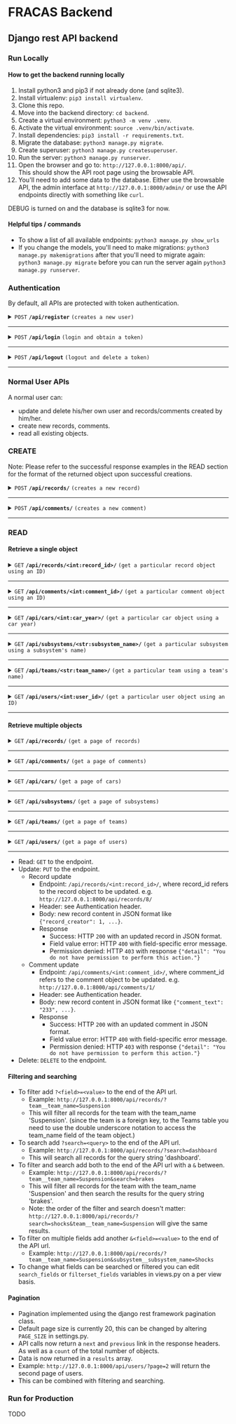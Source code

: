 # FRACAS Backend

## Django rest API backend

### Run Locally

#### How to get the backend running locally

1. Install python3 and pip3 if not already done (and sqlite3).
2. Install virtualenv: `pip3 install virtualenv`.
3. Clone this repo.
4. Move into the backend directory: `cd backend`.
5. Create a virtual environment: `python3 -m venv .venv`.
6. Activate the virtual environment: `source .venv/bin/activate`.
7. Install dependencies: `pip3 install -r requirements.txt`.
8. Migrate the database: `python3 manage.py migrate`.
9. Create superuser: `python3 manage.py createsuperuser`.
10. Run the server: `python3 manage.py runserver`.
11. Open the browser and go to: `http://127.0.0.1:8000/api/`.  
    This should show the API root page using the browsable API.
12. You'll need to add some data to the database. Either use the browsable API, the admin interface at `http://127.0.0.1:8000/admin/` or use the API endpoints directly with something like `curl`.

DEBUG is turned on and the database is sqlite3 for now.

#### Helpful tips / commands

- To show a list of all available endpoints: `python3 manage.py show_urls`
- If you change the models, you'll need to make migrations: `python3 manage.py makemigrations` after that you'll need to migrate again: `python3 manage.py migrate` before you can run the server again `python3 manage.py runserver`.

### Authentication

By default, all APIs are protected with token authentication.

<details>
 <summary><code>POST</code> <code><b>/api/register</b></code> <code>(creates a new user)</code></summary>

##### Parameters

> None

##### Request body

data format: JSON object

> | field name | type     | data type | description                           |
> | ---------- | -------- | --------- | ------------------------------------- |
> | email      | required | string    | user login email, cannot be mempty    |
> | first_name | required | string    | user first name, cannot be empty      |
> | last_name  | required | string    | user last name, cannot be empty       |
> | password1  | required | string    | user password, cannot be empty        |
> | password2  | required | string    | repeat user password, cannot be empty |
> | team       | required | string    | user team, can be empty               |

<details>
<summary>Example</summary>

```json
{
  "email": "FRACAS@student.uwa.edu.au",
  "first_name": "Test",
  "last_name": "User",
  "password1": "12345678",
  "password2": "12345678",
  "team": ""
}
```

</details>

##### Responses

> | http code | content-type       | response content              |
> | --------- | ------------------ | ----------------------------- |
> | `201`     | `application/json` | Created user object.          |
> | `500`     | `text/html`        | Field-specific error message. |

</details>

---

<details>
 <summary><code>POST</code> <code><b>/api/login</b></code> <code>(login and obtain a token)</code></summary>

##### Parameters

> None

##### Request body

data format: JSON object

> | field name | type     | data type | description                       |
> | ---------- | -------- | --------- | --------------------------------- |
> | username   | required | string    | user login email, cannot be empty |
> | password   | required | string    | user password, cannot be empty    |

<details>
<summary>Example</summary>

```json
{
  "username": "FRACAS@student.uwa.edu.au",
  "password": "12345678"
}
```

</details>

##### Responses

> | http code | content-type       | response content              |
> | --------- | ------------------ | ----------------------------- |
> | `200`     | `application/json` | `{"token": <token_string>}`   |
> | `400`     | `application/json` | Field-specific error message. |

</details>

---

<details>
 <summary><code>POST</code> <code><b>/api/logout</b></code> <code>(logout and delete a token)</code></summary>

##### Parameters

> None

##### Request header

> | name            | value                  |
> | --------------- | ---------------------- |
> | `Authorization` | `Token <token_string>` |

##### Request body

None

##### Responses

> | http code | content-type       | response content                                             |
> | --------- | ------------------ | ------------------------------------------------------------ |
> | `200`     | `application/json` | `{"message": "Logged out successfully"}`                     |
> | `401`     | `application/json` | `{"detail":"Invalid token."}`                                |
> | `401`     | `application/json` | `{"detail":"Authentication credentials were not provided."}` |

</details>

---

### Normal User APIs

A normal user can:

- update and delete his/her own user and records/comments created by him/her.
- create new records, comments.
- read all existing objects.

### CREATE

Note: Please refer to the successful response examples in the READ section for the format of the returned object upon successful creations.

<details>
 <summary><code>POST</code> <code><b>/api/records/</b></code> <code>(creates a new record)</code></summary>

##### Parameters

> None

##### Request header

> | name            | value                  |
> | --------------- | ---------------------- |
> | `Authorization` | `Token <token_string>` |

##### Request body

data format: JSON object

> | field name              | type         | data type    | data format/range    | default value if not specified | description                       |
> | ----------------------- | ------------ | ------------ | -------------------- | ------------------------------ | --------------------------------- |
> | record_creator          | not required | int / string | a positive integer   | null                           | user_id of the record creator     |
> | record_owner            | not required | int / string | a positive integer   | null                           | user_id of the record owner       |
> | team                    | not required | string       |                      | null                           | team name                         |
> | subsystem               | not required | string       |                      | null                           | subsystem name                    |
> | car_year                | not required | int / string |                      | null                           | car year                          |
> | is_deleted              | not required | boolean      | ture/false           | false                          | deletion status                   |
> | status                  | not required | string       |                      | null                           | status string                     |
> | failure_time            | not required | string       | ISO 8601 time format | request submission time        | failure time                      |
> | failure_title           | not required | string       |                      | null                           | failure title                     |
> | failure_impact          | not required | string       |                      | null                           | failure impact                    |
> | failure_cause           | not required | string       |                      | null                           | failure cause                     |
> | failure_mechanism       | not required | string       |                      | null                           | failure mechanism                 |
> | corrective_action_plan  | not required | string       |                      | null                           | corrective action plan            |
> | record_creation_time    | not required | string       | ISO 8601 time format | request submission time        | record creation time              |
> | due_date                | not required | string       | ISO 8601 time format | null                           | record due date                   |
> | resolve_date            | not required | string       | ISO 8601 time format | null                           | record resolve date               |
> | resolution_status       | not required | string       |                      | null                           | record resolve status             |
> | review_date             | not required | string       |                      | null                           | record review date                |
> | is_resolved             | not required | boolean      | true/false           | false                          | record resolve status flag        |
> | is_record_validated     | not required | boolean      | true/false           | false                          | record validation status flag     |
> | is_analysis_validated   | not required | boolean      | true/false           | false                          | analysis validation status flag   |
> | is_correction_validated | not required | boolean      | true/false           | false                          | correction validation status flag |
> | is_reviewed             | not required | boolean      | true/false           | false                          | review status flag                |

<details>
<summary>Example</summary>

```json
{
  "record_creator": 2,
  "record_owner": 3,
  "team": "Team 1",
  "subsystem": "AL",
  "car_year": 2022,
  "is_deleted": false,
  "status": "Record created.",
  "failure_time": "2023-10-03T03:45:35+08:00",
  "failure_title": "Test failure title",
  "failure_description": "Test failure description",
  "failure_impact": "Test failure impact",
  "failure_cause": "Test failure cause",
  "failure_mechanism": "Test failure cause",
  "corrective_action_plan": "Test corrective action plan",
  "record_creation_time": "2023-10-03T03:45:35+08:00",
  "due_date": "2023-10-03T03:48:10+08:00",
  "resolve_date": "2023-10-03T03:48:14+08:00",
  "resolution_status": "Resolved and correction validated, without analysis and review.",
  "review_date": "2023-10-03T03:48:53+08:00",
  "is_resolved": true,
  "is_record_validated": false,
  "is_analysis_validated": false,
  "is_correction_validated": true,
  "is_reviewed": false
}
```

</details>

##### Responses

> | http code | content-type       | response content                                              |
> | --------- | ------------------ | ------------------------------------------------------------- |
> | `201`     | `application/json` | Created record object.                                        |
> | `400`     | `application/json` | Field-specific error message.                                 |
> | `401`     | `application/json` | `{"detail": "Authentication credentials were not provided."}` |
> | `500`     | `text/html`        | Field-specific error message.                                 |

</details>

---

<details>
 <summary><code>POST</code> <code><b>/api/comments/</b></code> <code>(creates a new comment)</code></summary>

##### Parameters

> None

##### Request header

> | name            | value                  |
> | --------------- | ---------------------- |
> | `Authorization` | `Token <token_string>` |

##### Request body

data format: JSON object

> | field name        | type          | data type    | data format/range  | description                                |
> | ----------------- | ------------- | ------------ | ------------------ | ------------------------------------------ |
> | comment_text      | required      | string       |                    | comment content                            |
> | record_id         | required      | int / string | a positive integer | record_id of the record to be commented on |
> | commenter         | not required  | int / string | a positive integer | user_id of the commenter                   |
> | parent_comment_id | note required | int / string | a positive integer | comment_id of the parent comment           |

<details>
<summary>Example</summary>

```json
{
  "comment_text": "Some comments",
  "parent_comment_id": 1,
  "commenter": 2,
  "record_id": 8
}
```

</details>

##### Responses

> | http code | content-type       | response content                                              |
> | --------- | ------------------ | ------------------------------------------------------------- |
> | `201`     | `application/json` | Created comment object.                                       |
> | `400`     | `application/json` | Field-specific error message.                                 |
> | `401`     | `application/json` | `{"detail": "Authentication credentials were not provided."}` |

</details>

---

### READ

#### Retrieve a single object

<details>
 <summary><code>GET</code> <code><b>/api/records/&ltint:record_id&gt/</b></code> <code>(get a particular record object using an ID)</code></summary>

##### Parameters

> None

##### Request header

> | name            | value                  |
> | --------------- | ---------------------- |
> | `Authorization` | `Token <token_string>` |

##### Request body

> None

<details>
<summary>Example</summary>

Using HTTPie:  
`http GET http://127.0.0.1:8000/api/records/2/ "Authorization: Token e999db2e85b1e97efbf67c450b5da04c943855f1"`

</details>

##### Responses

> | http code | content-type       | response content                                              |
> | --------- | ------------------ | ------------------------------------------------------------- |
> | `200`     | `application/json` | Retrieved response                                            |
> | `401`     | `application/json` | `{"detail": "Authentication credentials were not provided."}` |
> | `404`     | `application/json` | `{"detail": "Not found."}`                                    |

##### Successful response

data format: JSON object

> | field name              | data type    | data format/range    | description                       |
> | ----------------------- | ------------ | -------------------- | --------------------------------- |
> | record_creator          | int / string | a positive integer   | user_id of the record creator     |
> | record_owner            | int / string | a positive integer   | user_id of the record owner       |
> | team                    | string       |                      | team name                         |
> | subsystem               | string       |                      | subsystem name                    |
> | car_year                | int / string |                      | car year                          |
> | is_deleted              | boolean      | ture/false           | deletion status                   |
> | status                  | string       |                      | status string                     |
> | failure_time            | string       | ISO 8601 time format | failure time                      |
> | failure_title           | string       |                      | failure title                     |
> | failure_impact          | string       |                      | failure impact                    |
> | failure_cause           | string       |                      | failure cause                     |
> | failure_mechanism       | string       |                      | failure mechanism                 |
> | corrective_action_plan  | string       |                      | corrective action plan            |
> | record_creation_time    | string       | ISO 8601 time format | record creation time              |
> | due_date                | string       | ISO 8601 time format | record due date                   |
> | resolve_date            | string       | ISO 8601 time format | record resolve date               |
> | resolution_status       | string       |                      | record resolve status             |
> | review_date             | string       |                      | record review date                |
> | is_resolved             | boolean      | true/false           | record resolve status flag        |
> | is_record_validated     | boolean      | true/false           | record validation status flag     |
> | is_analysis_validated   | boolean      | true/false           | analysis validation status flag   |
> | is_correction_validated | boolean      | true/false           | correction validation status flag |
> | is_reviewed             | boolean      | true/false           | review status flag                |
> | url                     | string       | URL                  | url to the resource               |
> | record_creator_unlinked | string       |                      | record creator literal name       |
> | record_owner_unlinked   | string       |                      | record owner literal name         |
> | team_unlinked           | string       |                      | team name                         |
> | subsystem_unlinked      | string       |                      | subsystem name                    |

<details>
<summary>Example Response</summary>

```JSON
{
  "record_id": 8,
  "record_creator": 2,
  "record_owner": 3,
  "team": "Team 1",
  "subsystem": "AL",
  "car_year": 2022,
  "url": "http://127.0.0.1:8000/api/records/8/",
  "is_deleted": false,
  "status": "Record created.",
  "record_creator_unlinked": "2",
  "record_owner_unlinked": "3",
  "team_unlinked": "Team 1",
  "subsystem_unlinked": "AL",
  "failure_time": "2023-10-03T03:45:35+08:00",
  "failure_title": "Test failure title",
  "failure_description": "Test failure description",
  "failure_impact": "Test failure impact",
  "failure_cause": "Test failure cause",
  "failure_mechanism": "Test failure cause",
  "corrective_action_plan": "Test corrective action plan",
  "team_lead": "Hello",
  "record_creation_time": "2023-10-03T03:45:35+08:00",
  "due_date": "2023-10-03T03:48:10+08:00",
  "resolve_date": "2023-10-03T03:48:14+08:00",
  "resolution_status": "Resolved and correction validated, without analysis and review.",
  "review_date": "2023-10-03T03:48:53+08:00",
  "is_resolved": true,
  "is_record_validated": false,
  "is_analysis_validated": false,
  "is_correction_validated": true,
  "is_reviewed": false
}
```

</details>

</details>

---

<details>
 <summary><code>GET</code> <code><b>/api/comments/&ltint:comment_id&gt/</b></code> <code>(get a particular comment object using an ID)</code></summary>

##### Parameters

> None

##### Request header

> | name            | value                  |
> | --------------- | ---------------------- |
> | `Authorization` | `Token <token_string>` |

##### Request body

> None

<details>
<summary>Example</summary>

Using HTTPie:  
`http GET http://127.0.0.1:8000/api/comments/1/ "Authorization: Token e999db2e85b1e97efbf67c450b5da04c943855f1"`

</details>

##### Responses

> | http code | content-type       | response content                                              |
> | --------- | ------------------ | ------------------------------------------------------------- |
> | `200`     | `application/json` | Retrieved response                                            |
> | `401`     | `application/json` | `{"detail": "Authentication credentials were not provided."}` |
> | `404`     | `application/json` | `{"detail": "Not found."}`                                    |

##### Successful response

data format: JSON object

> | field name        | data type | data format/range         | description                                |
> | ----------------- | --------- | ------------------------- | ------------------------------------------ |
> | comment_id        | int       | a positive integer        | comment_id of the comment                  |
> | commenter         | int       | a positive integer / null | user_id of the commenter                   |
> | url               | string    | URL                       | url to the resource                        |
> | creation_time     | string    | ISO 8601 time format      | comment creation time                      |
> | comment_text      | string    |                           | comment content                            |
> | record_id         | int       | URL                       | record_id of the record to be commented on |
> | parent_comment_id | int       | a positive integer / null | comment_id of parent comment               |

<details>
<summary>Example Response</summary>

```JSON
{
  "comment_id": 1,
  "commenter": null,
  "url": "http://127.0.0.1:8000/api/comments/1/",
  "creation_time": "2023-10-03T05:01:09.555475+08:00",
  "comment_text": "Some comments",
  "record_id": 8,
  "parent_comment_id": null
}
```

</details>

</details>

---

<details>
 <summary><code>GET</code> <code><b>/api/cars/&ltint:car_year&gt/</b></code> <code>(get a particular car object using a car year)</code></summary>

##### Parameters

> None

##### Request header

> | name            | value                  |
> | --------------- | ---------------------- |
> | `Authorization` | `Token <token_string>` |

##### Request body

> None

<details>
<summary>Example</summary>

Using HTTPie:  
`http GET http://127.0.0.1:8000/api/cars/2018/ "Authorization: Token e999db2e85b1e97efbf67c450b5da04c943855f1"`

</details>

##### Responses

> | http code | content-type       | response content                                              |
> | --------- | ------------------ | ------------------------------------------------------------- |
> | `200`     | `application/json` | Retrieved response                                            |
> | `401`     | `application/json` | `{"detail": "Authentication credentials were not provided."}` |
> | `404`     | `application/json` | `{"detail": "Not found."}`                                    |

##### Successful response

data format: JSON object

> | field name   | data type | data format/range  | description         |
> | ------------ | --------- | ------------------ | ------------------- |
> | car_year     | int       | a positive integer | car_year of the car |
> | car_nickname | string    |                    | car nickname        |
> | url          | string    | URL                | url to the resource |

<details>
<summary>Example Response</summary>

```JSON
{
  "car_year": 2018,
  "car_nickname": "Car A",
  "url": "http://127.0.0.1:8000/api/cars/2018/"
}
```

</details>

</details>

---

<details>
 <summary><code>GET</code> <code><b>/api/subsystems/&ltstr:subsystem_name&gt/</b></code> <code>(get a particular subsystem using a subsystem's name)</code></summary>

##### Parameters

> None

##### Request header

> | name            | value                  |
> | --------------- | ---------------------- |
> | `Authorization` | `Token <token_string>` |

##### Request body

> None

<details>
<summary>Example</summary>

Using HTTPie:  
`http GET http://127.0.0.1:8000/api/subsystems/AL/ "Authorization: Token e999db2e85b1e97efbf67c450b5da04c943855f1"`

</details>

##### Responses

> | http code | content-type       | response content                                              |
> | --------- | ------------------ | ------------------------------------------------------------- |
> | `200`     | `application/json` | Retrieved response                                            |
> | `401`     | `application/json` | `{"detail": "Authentication credentials were not provided."}` |
> | `404`     | `application/json` | `{"detail": "Not found."}`                                    |

##### Successful response

data format: JSON object

> | field name     | data type | data format/range | description         |
> | -------------- | --------- | ----------------- | ------------------- |
> | subsystem_name | string    |                   | subsystem name      |
> | parent_team    | string    |                   | parent team name    |
> | url            | string    | URL               | url to the resource |

<details>
<summary>Example Response</summary>

```JSON
{
  "subsystem_name": "AL",
  "parent_team": "Team A",
  "url": "http://127.0.0.1:8000/api/subsystems/AL/"
}
```

</details>

</details>

---

<details>
 <summary><code>GET</code> <code><b>/api/teams/&ltstr:team_name&gt/</b></code> <code>(get a particular team using a team's name)</code></summary>

##### Parameters

> None

##### Request header

> | name            | value                  |
> | --------------- | ---------------------- |
> | `Authorization` | `Token <token_string>` |

##### Request body

> None

<details>
<summary>Example</summary>

Using HTTPie:  
`http GET http://127.0.0.1:8000/api/teams/Team 1/ "Authorization: Token e999db2e85b1e97efbf67c450b5da04c943855f1"`

</details>

##### Responses

> | http code | content-type       | response content                                              |
> | --------- | ------------------ | ------------------------------------------------------------- |
> | `200`     | `application/json` | Retrieved response                                            |
> | `401`     | `application/json` | `{"detail": "Authentication credentials were not provided."}` |
> | `404`     | `application/json` | `{"detail": "Not found."}`                                    |

##### Successful response

data format: JSON object

> | field name | data type | data format/range | description                |
> | ---------- | --------- | ----------------- | -------------------------- |
> | team_name  | string    |                   | team name                  |
> | team_lead  | int       |                   | user_id of the team's lead |
> | url        | string    | URL               | url to the resource        |

<details>
<summary>Example Response</summary>

```JSON
{
  "team_name": "Team 1",
  "team_lead": 2,
  "url": "http://127.0.0.1:8000/api/teams/Team%201/"
}
```

</details>

</details>

---


<details>
 <summary><code>GET</code> <code><b>/api/users/&ltint:user_id&gt/</b></code> <code>(get a particular user object using an ID)</code></summary>

##### Parameters

> None

##### Request header

> | name            | value                  |
> | --------------- | ---------------------- |
> | `Authorization` | `Token <token_string>` |

##### Request body

> None

<details>
<summary>Example</summary>

Using HTTPie:  
`http GET http://127.0.0.1:8000/api/users/2/ "Authorization: Token e999db2e85b1e97efbf67c450b5da04c943855f1"`

</details>

##### Responses

> | http code | content-type       | response content                                              |
> | --------- | ------------------ | ------------------------------------------------------------- |
> | `200`     | `application/json` | Retrieved response                                            |
> | `401`     | `application/json` | `{"detail": "Authentication credentials were not provided."}` |
> | `404`     | `application/json` | `{"detail": "Not found."}`                                    |

##### Successful response

data format: JSON object

> | field name | data type | data format/range  | description         |
> | ---------- | --------- | ------------------ | ------------------- |
> | user_id    | int       | a positive integer | user_id             |
> | first_name | string    |                    | uesr first name     |
> | last_name  | string    |                    | user last name      |
> | email      | string    | email              | user email          |
> | team       | string    | can be null        | team name           |
> | url        | string    | URL                | url to the resource |

<details>
<summary>Example Response</summary>

```JSON
{
  "user_id": 2,
  "first_name": "Harry",
  "last_name": "Potter",
  "email": "user1@qq.com",
  "team": null,
  "url": "http://127.0.0.1:8000/api/users/2/"
}
```

</details>

</details>

---

#### Retrieve multiple objects

<details>
 <summary><code>GET</code> <code><b>/api/records/</b></code> <code>(get a page of records)</code></summary>

##### Parameters

> | field name | type         | data type | data format/range  | description                             |
> | ---------- | ------------ | --------- | ------------------ | --------------------------------------- |
> | page       | not required | int       | a positive integer | page number, get page 1 if not provided |

##### Request header

> | name            | value                  |
> | --------------- | ---------------------- |
> | `Authorization` | `Token <token_string>` |

##### Request body

> None

<details>
<summary>Example</summary>

Using HTTPie:  
`http GET http://127.0.0.1:8000/api/records/ "Authorization: Token e999db2e85b1e97efbf67c450b5da04c943855f1" page==2"`

</details>

##### Responses

> | http code | content-type       | response content                                              |
> | --------- | ------------------ | ------------------------------------------------------------- |
> | `200`     | `application/json` | Retrieved response                                            |
> | `401`     | `application/json` | `{"detail": "Authentication credentials were not provided."}` |
> | `404`     | `application/json` | `{"detail": "Invalid page."}`                                 |

##### Successful response

data format: JSON object

> | field name | data type | data format/range                | description                                           |
> | ---------- | --------- | -------------------------------- | ----------------------------------------------------- |
> | count      | int       | a positive integer               | total number of records in the database               |
> | next       | string    | URL / null                       | url to request the next page, null if at last page    |
> | previous   | string    | URL / null                       | url to request the previous page, null if at 1st page |
> | results    | list      | a list of record objects in JSON | a list of retrieved records, 20 at the maximum        |

<details>
<summary>Example Response</summary>

Example response when the `page` parameter is not specified (retrieve the 1st page).

```JSON
{
  "count": 22,
  "next": "http://127.0.0.1:8000/api/records/?page=2",
  "previous": null,
  "results": [
    ...
  ]
}
```

</details>

</details>

---

<details>
 <summary><code>GET</code> <code><b>/api/comments/</b></code> <code>(get a page of comments)</code></summary>

##### Parameters

> | field name | type         | data type | data format/range  | description                             |
> | ---------- | ------------ | --------- | ------------------ | --------------------------------------- |
> | page       | not required | int       | a positive integer | page number, get page 1 if not provided |

##### Request header

> | name            | value                  |
> | --------------- | ---------------------- |
> | `Authorization` | `Token <token_string>` |

##### Request body

> None

<details>
<summary>Example</summary>

Using HTTPie:  
`http GET http://127.0.0.1:8000/api/comments/ "Authorization: Token e999db2e85b1e97efbf67c450b5da04c943855f1" page==2"`

</details>

##### Responses

> | http code | content-type       | response content                                              |
> | --------- | ------------------ | ------------------------------------------------------------- |
> | `200`     | `application/json` | Retrieved response                                            |
> | `401`     | `application/json` | `{"detail": "Authentication credentials were not provided."}` |
> | `404`     | `application/json` | `{"detail": "Invalid page."}`                                 |

##### Successful response

data format: JSON object

> | field name | data type | data format/range                 | description                                           |
> | ---------- | --------- | --------------------------------- | ----------------------------------------------------- |
> | count      | int       | a positive integer                | total number of comments in the database              |
> | next       | string    | URL / null                        | url to request the next page, null if at last page    |
> | previous   | string    | URL / null                        | url to request the previous page, null if at 1st page |
> | results    | list      | a list of comment objects in JSON | a list of retrieved comments, 20 at the maximum       |

<details>
<summary>Example Response</summary>

Example response when the `page` parameter is not specified (retrieve the 1st page).

```JSON
{
  "count": 2,
  "next": "http://127.0.0.1:8000/api/comments/?page=2",
  "previous": null,
  "results": [
    ...
  ]
}
```

</details>

</details>

---

<details>
 <summary><code>GET</code> <code><b>/api/cars/</b></code> <code>(get a page of cars)</code></summary>

##### Parameters

> | field name | type         | data type | data format/range  | description                             |
> | ---------- | ------------ | --------- | ------------------ | --------------------------------------- |
> | page       | not required | int       | a positive integer | page number, get page 1 if not provided |

##### Request header

> | name            | value                  |
> | --------------- | ---------------------- |
> | `Authorization` | `Token <token_string>` |

##### Request body

> None

<details>
<summary>Example</summary>

Using HTTPie:  
`http GET http://127.0.0.1:8000/api/cars/ "Authorization: Token e999db2e85b1e97efbf67c450b5da04c943855f1" page==2"`

</details>

##### Responses

> | http code | content-type       | response content                                              |
> | --------- | ------------------ | ------------------------------------------------------------- |
> | `200`     | `application/json` | Retrieved response                                            |
> | `401`     | `application/json` | `{"detail": "Authentication credentials were not provided."}` |
> | `404`     | `application/json` | `{"detail": "Invalid page."}`                                 |

##### Successful response

data format: JSON object

> | field name | data type | data format/range             | description                                           |
> | ---------- | --------- | ----------------------------- | ----------------------------------------------------- |
> | count      | int       | a positive integer            | total number of cars in the database                  |
> | next       | string    | URL / null                    | url to request the next page, null if at last page    |
> | previous   | string    | URL / null                    | url to request the previous page, null if at 1st page |
> | results    | list      | a list of car objects in JSON | a list of retrieved cars, 20 at the maximum           |

<details>
<summary>Example Response</summary>

Example response when the `page` parameter is not specified (retrieve the 1st page).

```JSON
{
  "count": 2,
  "next": "http://127.0.0.1:8000/api/cars/?page=2",
  "previous": null,
  "results": [
    ...
  ]
}
```

</details>

</details>

---

<details>
 <summary><code>GET</code> <code><b>/api/subsystems/</b></code> <code>(get a page of subsystems)</code></summary>

##### Parameters

> | field name | type         | data type | data format/range  | description                             |
> | ---------- | ------------ | --------- | ------------------ | --------------------------------------- |
> | page       | not required | int       | a positive integer | page number, get page 1 if not provided |

##### Request header

> | name            | value                  |
> | --------------- | ---------------------- |
> | `Authorization` | `Token <token_string>` |

##### Request body

> None

<details>
<summary>Example</summary>

Using HTTPie:  
`http GET http://127.0.0.1:8000/api/subsystems/ "Authorization: Token e999db2e85b1e97efbf67c450b5da04c943855f1" page==2"`

</details>

##### Responses

> | http code | content-type       | response content                                              |
> | --------- | ------------------ | ------------------------------------------------------------- |
> | `200`     | `application/json` | Retrieved response                                            |
> | `401`     | `application/json` | `{"detail": "Authentication credentials were not provided."}` |
> | `404`     | `application/json` | `{"detail": "Invalid page."}`                                 |

##### Successful response

data format: JSON object

> | field name | data type | data format/range                   | description                                           |
> | ---------- | --------- | ----------------------------------- | ----------------------------------------------------- |
> | count      | int       | a positive integer                  | total number of subsystems in the database            |
> | next       | string    | URL / null                          | url to request the next page, null if at last page    |
> | previous   | string    | URL / null                          | url to request the previous page, null if at 1st page |
> | results    | list      | a list of subsystem objects in JSON | a list of retrieved subsystems, 20 at the maximum     |

<details>
<summary>Example Response</summary>

Example response when the `page` parameter is not specified (retrieve the 1st page).

```JSON
{
  "count": 2,
  "next": "http://127.0.0.1:8000/api/subsystems/?page=2",
  "previous": null,
  "results": [
    ...
  ]
}
```

</details>

</details>

---

<details>
 <summary><code>GET</code> <code><b>/api/teams/</b></code> <code>(get a page of teams)</code></summary>

##### Parameters

> | field name | type         | data type | data format/range  | description                             |
> | ---------- | ------------ | --------- | ------------------ | --------------------------------------- |
> | page       | not required | int       | a positive integer | page number, get page 1 if not provided |

##### Request header

> | name            | value                  |
> | --------------- | ---------------------- |
> | `Authorization` | `Token <token_string>` |

##### Request body

> None

<details>
<summary>Example</summary>

Using HTTPie:  
`http GET http://127.0.0.1:8000/api/teams/ "Authorization: Token e999db2e85b1e97efbf67c450b5da04c943855f1" page==2"`

</details>

##### Responses

> | http code | content-type       | response content                                              |
> | --------- | ------------------ | ------------------------------------------------------------- |
> | `200`     | `application/json` | Retrieved response                                            |
> | `401`     | `application/json` | `{"detail": "Authentication credentials were not provided."}` |
> | `404`     | `application/json` | `{"detail": "Invalid page."}`                                 |

##### Successful response

data format: JSON object

> | field name | data type | data format/range              | description                                           |
> | ---------- | --------- | ------------------------------ | ----------------------------------------------------- |
> | count      | int       | a positive integer             | total number of teams in the database                 |
> | next       | string    | URL / null                     | url to request the next page, null if at last page    |
> | previous   | string    | URL / null                     | url to request the previous page, null if at 1st page |
> | results    | list      | a list of team objects in JSON | a list of retrieved teams, 20 at the maximum          |

<details>
<summary>Example Response</summary>

Example response when the `page` parameter is not specified (retrieve the 1st page).

```JSON
{
  "count": 2,
  "next": "http://127.0.0.1:8000/api/teams/?page=2",
  "previous": null,
  "results": [
    ...
  ]
}
```

</details>

</details>

---

<details>
 <summary><code>GET</code> <code><b>/api/users/</b></code> <code>(get a page of users)</code></summary>

##### Parameters

> | field name | type         | data type | data format/range  | description                             |
> | ---------- | ------------ | --------- | ------------------ | --------------------------------------- |
> | page       | not required | int       | a positive integer | page number, get page 1 if not provided |

##### Request header

> | name            | value                  |
> | --------------- | ---------------------- |
> | `Authorization` | `Token <token_string>` |

##### Request body

> None

<details>
<summary>Example</summary>

Using HTTPie:  
`http GET http://127.0.0.1:8000/api/users/ "Authorization: Token e999db2e85b1e97efbf67c450b5da04c943855f1" page==2"`

</details>

##### Responses

> | http code | content-type       | response content                                              |
> | --------- | ------------------ | ------------------------------------------------------------- |
> | `200`     | `application/json` | Retrieved response                                            |
> | `401`     | `application/json` | `{"detail": "Authentication credentials were not provided."}` |
> | `404`     | `application/json` | `{"detail": "Invalid page."}`                                 |

##### Successful response

data format: JSON object

> | field name | data type | data format/range              | description                                           |
> | ---------- | --------- | ------------------------------ | ----------------------------------------------------- |
> | count      | int       | a positive integer             | total number of users in the database                 |
> | next       | string    | URL / null                     | url to request the next page, null if at last page    |
> | previous   | string    | URL / null                     | url to request the previous page, null if at 1st page |
> | results    | list      | a list of user objects in JSON | a list of retrieved users, 20 at the maximum          |

<details>
<summary>Example Response</summary>

Example response when the `page` parameter is not specified (retrieve the 1st page).

```JSON
{
  "count": 2,
  "next": "http://127.0.0.1:8000/api/users/?page=2",
  "previous": null,
  "results": [
    ...
  ]
}
```

</details>

</details>

---

- Read: `GET` to the endpoint.
- Update: `PUT` to the endpoint.
  - Record update
    - Endpoint: `/api/records/<int:record_id>/`, where record_id refers to the record object to be updated. e.g. `http://127.0.0.1:8000/api/records/8/`
    - Header: see Authentication header.
    - Body: new record content in JSON format like `{"record_creator": 1, ...}`.
    - Response
      - Success: HTTP `200` with an updated record in JSON format.
      - Field value error: HTTP `400` with field-specific error message.
      - Permission denied: HTTP `403` with response `{"detail": "You do not have permission to perform this action."}`
  - Comment update
    - Endpoint: `/api/comments/<int:comment_id>/`, where comment_id refers to the comment object to be updated. e.g. `http://127.0.0.1:8000/api/comments/1/`
    - Header: see Authentication header.
    - Body: new record content in JSON format like `{"comment_text": "233", ...}`.
    - Response
      - Success: HTTP `200` with an updated comment in JSON format.
      - Field value error: HTTP `400` with field-specific error message.
      - Permission denied: HTTP `403` with response `{"detail": "You do not have permission to perform this action."}`
- Delete: `DELETE` to the endpoint.


#### Filtering and searching

- To filter add `?<field>=<value>` to the end of the API url.
  - Example: `http://127.0.0.1:8000/api/records/?team__team_name=Suspension`
  - This will filter all records for the team with the team_name 'Suspension'. (since the team is a foreign key, to the Teams table you need to use the double underscore notation to access the team_name field of the team object.)
- To search add `?search=<query>` to the end of the API url.
  - Example: `http://127.0.0.1:8000/api/records/?search=dashboard`
  - This will search all records for the query string 'dashboard'.
- To filter and search add both to the end of the API url with a `&` between.
  - Example: `http://127.0.0.1:8000/api/records/?team__team_name=Suspension&search=brakes`
  - This will filter all records for the team with the team_name 'Suspension' and then search the results for the query string 'brakes'.
  - Note: the order of the filter and search doesn't matter: `http://127.0.0.1:8000/api/records/?search=shocks&team__team_name=Suspension` will give the same results.
- To filter on multiple fields add another `&<field>=<value>` to the end of the API url.
  - Example: `http://127.0.0.1:8000/api/records/?team__team_name=Suspension&subsystem__subsystem_name=Shocks`
- To change what fields can be searched or filtered you can edit `search_fields` or `filterset_fields` variables in views.py on a per view basis.

#### Pagination

- Pagination implemented using the django rest framework pagination class.
- Default page size is currently 20, this can be changed by altering `PAGE_SIZE` in settings.py.
- API calls now return a `next` and `previous` link in the response headers. As well as a `count` of the total number of objects.
- Data is now returned in a `results` array.
- Example: `http://127.0.0.1:8000/api/users/?page=2` will return the second page of users.
- This can be combined with filtering and searching.



### Run for Production

TODO
